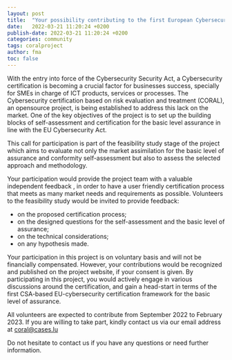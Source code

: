 ```yaml
---
layout: post
title:  "Your possibility contributing to the first European Cybersecurity certification project based on the CSA"
date:   2022-03-21 11:20:24 +0200
publish-date: 2022-03-21 11:20:24 +0200
categories: community
tags: coralproject
author: fma
toc: false
---
```


With the entry into force of the Cybersecurity Security Act, a Cybersecurity certification is becoming a crucial factor for businesses success, specially for SMEs in charge of ICT products, services or processes. The Cybersecurity certification based on risk evaluation and treatment (CORAL), an opensource project, is being established to address this lack on the market. One of the key objectives of the project is to set up the building blocks of self-assessment and certification for the basic level assurance in line with the EU Cybersecurity Act. 

This call for participation is part of the feasibility study stage of the project which aims to evaluate not only the market assimilation for the basic level of assurance and conformity self-assessment but also to assess the selected approach and methodology.  

Your participation would provide the project team with a valuable independent feedback , in order to have a user friendly certification process that meets as many market needs and requirements as possible. Volunteers to the feasibility study would be  invited to provide feedback:

* on the proposed certification process;
* on the designed questions for the self-assessment and the basic level of assurance;
* on the technical considerations;
* on any hypothesis made.

Your participation in this project is on voluntary basis and will not be financially compensated. However, your contributions would be recognized and published on the project website, if your consent is given. By participating in this project, you would actively engage in various discussions around the certification, and gain a head-start in terms of the first CSA-based EU-cybersecurity certification framework for the basic level of assurance.

All volunteers are expected to contribute from September 2022 to February 2023. If you are willing to take part, kindly contact us via our email address at [coral@cases.lu](mailto:coral@lhc.lu?subject=Coral%20Project%20Call%20for%20Participation)

Do not hesitate to contact us if you have any questions or need further information.

